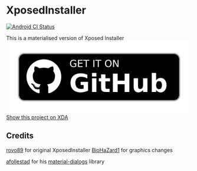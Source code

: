 XposedInstaller
===============
[![Android CI Status](https://github.com/428571c/LegacyXposedInstaller/workflows/Android%20CI/badge.svg)](https://github.com/428571c/LegacyXposedInstaller/actions)

This is a materialised version of Xposed Installer
[![Get it on Github](https://raw.githubusercontent.com/428571c/LegacyXposedInstaller/master/get-it-on-github.png)](https://github.com/428571c/LegacyXposedInstaller/releases)
[Show this project on XDA](http://forum.xda-developers.com/xposed/material-design-xposed-installer-t3137758)

Credits
-------

[rovo89](https://github.com/rovo89) for original XposedInstaller
[BioHaZard1](https://github.com/BioHaZard1) for graphics changes

[afollestad](https://github.com/afollestad) for his [material-dialogs](https://github.com/afollestad/material-dialogs) library
